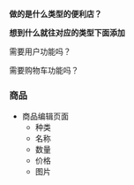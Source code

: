 **做的是什么类型的便利店？**  

**想到什么就往对应的类型下面添加**

需要用户功能吗？


需要购物车功能吗？



### 商品
* 商品编辑页面
  * 种类
  * 名称
  * 数量
  * 价格
  * 图片

